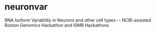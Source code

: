 # neuronvar
RNA Isoform Variability in Neurons and other cell types -- NCBI-assisted Boston Genomics Hackathon and ISMB Hackathons
